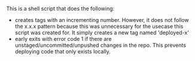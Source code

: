 This is a shell script that does the following:
  - creates tags with an incrementing number. However, it does not follow the x.x.x pattern because this was unnecessary for the usecase this script was created for. It simply creates a new tag named 'deployed-x'
  - early exits with error code 1 if there are unstaged/uncommitted/unpushed changes in the repo. This prevents deploying code that only exists locally.
